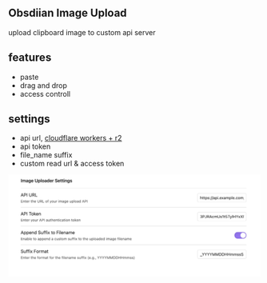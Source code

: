 ## Obsdiian Image Upload

upload clipboard image to custom api server

## features

- paste
- drag and drop
- access controll

## settings

- api url, [cloudflare workers + r2](https://github.com/ww9xlll/r2-image-worker)
- api token
- file_name suffix
- custom read url & access token

![settings](doc/settings.png)